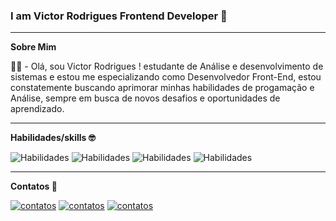 ### I am Victor Rodrigues Frontend Developer 👋
<hr>
<strong>Sobre Mim</strong>

👨‍💻 - Olá, sou Victor Rodrigues ! estudante de Análise e desenvolvimento de sistemas e estou me especializando como Desenvolvedor Front-End, estou constatemente buscando aprimorar minhas habilidades de progamação e Análise, sempre em busca de novos desafios e oportunidades de aprendizado.




<hr>


<strong>Habilidades/skills 🤓</strong>


![Habilidades](https://img.shields.io/badge/HTML5-E34F26?style=for-the-badge&logo=html5&logoColor=white) 
![Habilidades](https://img.shields.io/badge/CSS3-1572B6?style=for-the-badge&logo=css3&logoColor=white)
![Habilidades](https://img.shields.io/badge/JavaScript-F7DF1E?style=for-the-badge&logo=javascript&logoColor=black)
![Habilidades](https://img.shields.io/badge/React-20232A?style=for-the-badge&logo=react&logoColor=61DAFB)

<hr>


<strong>Contatos 📱</strong>


[![contatos](https://img.shields.io/badge/WhatsApp-25D366?style=for-the-badge&logo=whatsapp&logoColor=white)](https://wa.me/5585998095937)
[![contatos](https://img.shields.io/badge/Gmail-D14836?style=for-the-badge&logo=gmail&logoColor=white)](mailto:victorodrigues2312@gmail.com)
[![contatos](https://img.shields.io/badge/LinkedIn-0077B5?style=for-the-badge&logo=linkedin&logoColor=white)](https://www.linkedin.com/in/victor-rodrigues-3b9605205/)
